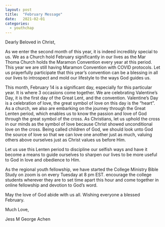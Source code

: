 ```yaml
---
layout: post
title:  "February Message"
date:   2021-02-01
categories: 
  - youthchap
---
```


Dearly Beloved in Christ,

As we enter the second month of this year, it is indeed incredibly special to us.  We as a Church hold February significantly in our lives as the Mar Thoma Church holds the Maramon Convention every year at this period.  This year we are still having Maramon Convention with COVID protocols.  Let us prayerfully participate that this year’s convention can be a blessing in all our lives to introspect and mold our lifestyle to the ways God guides us.

This month, February 14 is a significant day, especially for this particular year.  It is where 3 occasions come together.  We are celebrating Valentine’s Day, it is the first day of the Great Lent, and the convention.  Valentine’s Day is a celebration of love, the great symbol of love on this day is the “heart”.  As a church, we also are embarking on the journey through the Great Lenten period, which enables us to know the passion and love of God through the great symbol of the cross.  As Christians, let us uphold the cross in our minds as the symbol of love because Christ showed unconditional love on the cross.  Being called children of God, we should look unto God the source of love so that we can love one another just as much, valuing others above ourselves just as Christ values us before Him.

Let us use this Lenten period to discipline our selfish ways and have it become a means to guide ourselves to sharpen our lives to be more useful to God in love and obedience to Him.

As the regional youth fellowship, we have started the College Ministry Bible Study on zoom is on every Tuesday at 8 pm EST.  encourage the college students wherever they are to set time apart this hour and come together in online fellowship and devotion to God’s word.

May the love of God abide with us all.  Wishing everyone a blessed February.




Much Love,

Jess M George Achen
